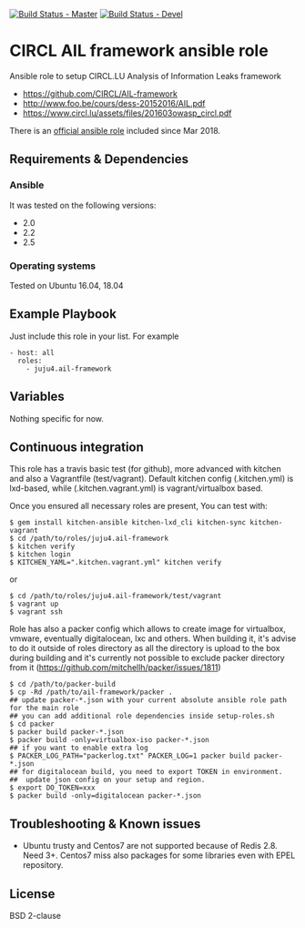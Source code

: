 [![Build Status - Master](https://travis-ci.org/juju4/ansible-ail-framework.svg?branch=master)](https://travis-ci.org/juju4/ansible-ail-framework)
[![Build Status - Devel](https://travis-ci.org/juju4/ansible-ail-framework.svg?branch=devel)](https://travis-ci.org/juju4/ansible-ail-framework/branches)
# CIRCL AIL framework ansible role

Ansible role to setup CIRCL.LU Analysis of Information Leaks framework
* https://github.com/CIRCL/AIL-framework
* http://www.foo.be/cours/dess-20152016/AIL.pdf
* https://www.circl.lu/assets/files/201603owasp_circl.pdf

There is an [official ansible role](https://github.com/CIRCL/AIL-framework/tree/master/ansible) included since Mar 2018.

## Requirements & Dependencies

### Ansible
It was tested on the following versions:
 * 2.0
 * 2.2
 * 2.5

### Operating systems

Tested on Ubuntu 16.04, 18.04

## Example Playbook

Just include this role in your list.
For example

```
- host: all
  roles:
    - juju4.ail-framework
```

## Variables

Nothing specific for now.

## Continuous integration

This role has a travis basic test (for github), more advanced with kitchen and also a Vagrantfile (test/vagrant).
Default kitchen config (.kitchen.yml) is lxd-based, while (.kitchen.vagrant.yml) is vagrant/virtualbox based.

Once you ensured all necessary roles are present, You can test with:
```
$ gem install kitchen-ansible kitchen-lxd_cli kitchen-sync kitchen-vagrant
$ cd /path/to/roles/juju4.ail-framework
$ kitchen verify
$ kitchen login
$ KITCHEN_YAML=".kitchen.vagrant.yml" kitchen verify
```
or
```
$ cd /path/to/roles/juju4.ail-framework/test/vagrant
$ vagrant up
$ vagrant ssh
```

Role has also a packer config which allows to create image for virtualbox, vmware, eventually digitalocean, lxc and others.
When building it, it's advise to do it outside of roles directory as all the directory is upload to the box during building 
and it's currently not possible to exclude packer directory from it (https://github.com/mitchellh/packer/issues/1811)
```
$ cd /path/to/packer-build
$ cp -Rd /path/to/ail-framework/packer .
## update packer-*.json with your current absolute ansible role path for the main role
## you can add additional role dependencies inside setup-roles.sh
$ cd packer
$ packer build packer-*.json
$ packer build -only=virtualbox-iso packer-*.json
## if you want to enable extra log
$ PACKER_LOG_PATH="packerlog.txt" PACKER_LOG=1 packer build packer-*.json
## for digitalocean build, you need to export TOKEN in environment.
##  update json config on your setup and region.
$ export DO_TOKEN=xxx
$ packer build -only=digitalocean packer-*.json
```

## Troubleshooting & Known issues

* Ubuntu trusty and Centos7 are not supported because of Redis 2.8. Need 3+.
Centos7 miss also packages for some libraries even with EPEL repository.

## License

BSD 2-clause

